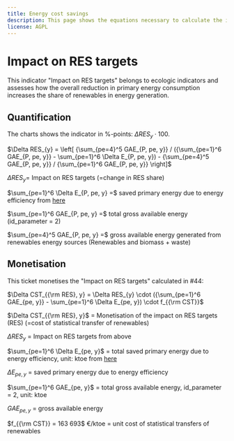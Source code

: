 ```yaml
---
title: Energy cost savings
description: This page shows the equations necessary to calculate the impact of energy efficiency on RES targets.
license: AGPL
---
```


<!--
© 2023 Fraunhofer-Gesellschaft e.V., München

SPDX-License-Identifier: AGPL-3.0-or-later
-->

Impact on RES targets
===

This indicator "Impact on RES targets" belongs to ecologic indicators and assesses how the overall reduction in primary 
energy consumption increases the share of renewables in energy generation. 

Quantification
-

The charts shows the indicator in %-points: $\Delta RES_{y} \cdot 100$.

$\Delta RES_{y} = \left[ {\sum_{pe=4}^5 GAE_{P, pe, y}} / ({\sum_{pe=1}^6 GAE_{P, pe, y}} - \sum_{pe=1}^6 \Delta E_{P, pe, y}) - {\sum_{pe=4}^5 GAE_{P, pe, y}} / {\sum_{pe=1}^6 GAE_{P, pe, y}} \right]$

$\Delta RES_{y} =$ Impact on RES targets (=change in RES share)

$\sum_{pe=1}^6 \Delta E_{P, pe, y} =$ saved primary energy due to energy efficiency from [here](./PEC_FEC_savings.md)

$\sum_{pe=1}^6 GAE_{P, pe, y} =$ total gross available energy (id_parameter = 2)

$\sum_{pe=4}^5 GAE_{P, pe, y} =$ gross available energy generated from renewables energy sources (Renewables and biomass + waste)

Monetisation
-

This ticket monetises the "Impact on RES targets" calculated in #44:

$\Delta CST_{{\rm RES}, y} = \Delta RES_{y} \cdot ({\sum_{pe=1}^6 GAE_{pe, y}} - \sum_{pe=1}^6 \Delta E_{pe, y}) \cdot f_{{\rm CST}}$

$\Delta CST_{{\rm RES}, y}$ = Monetisation of the impact on RES targets (RES) (=cost of statistical transfer of renewables)

$\Delta RES_{y}$ = Impact on RES targets from above

$\sum_{pe=1}^6 \Delta E_{pe, y}$ = total saved primary energy due to energy efficiency, unit: ktoe from [here](./PEC_FEC_savings.md)

$\Delta E_{pe, y}$ = saved primary energy due to energy efficiency

$\sum_{pe=1}^6 GAE_{pe, y}$ = total gross available energy, id_parameter = 2, unit: ktoe

$GAE_{pe, y}$ = gross available energy



$f_{{\rm CST}} = 163 693$ €/ktoe = unit cost of statistical transfers of renewables